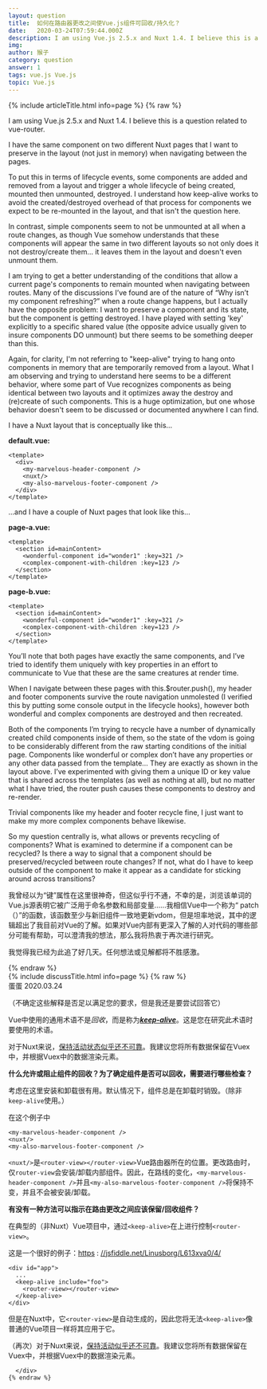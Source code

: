 ```yaml
---
layout: question
title:  如何在路由器更改之间使Vue.js组件可回收/持久化？
date:   2020-03-24T07:59:44.000Z
description: I am using Vue.js 2.5.x and Nuxt 1.4. I believe this is a question related to...
img: 
author: 猴子
category: question
answer: 1
tags: vue.js Vue.js
topic: Vue.js
---
```

<div class="article-root">
  <div class="article">
    {% include articleTitle.html info=page %}
    {% raw %}
    <div class="article-content"><p>I am using Vue.js 2.5.x and Nuxt 1.4. I believe this is a question related to vue-router.</p>

<p>I have the same component on two different Nuxt pages that I want to preserve in the layout (not just in memory) when navigating between the pages. </p>

<p>To put this in terms of lifecycle events, some components are added and removed from a layout and trigger a whole lifecycle of being created, mounted then unmounted, destroyed. I understand how keep-alive works to avoid the created/destroyed overhead of that process for components we expect to be re-mounted in the layout, and that isn't the question here.</p>

<p>In contrast, simple components seem to not be unmounted at all when a route changes, as though Vue somehow understands that these components will appear the same in two different layouts so not only does it not destroy/create them... it leaves them in the layout and doesn't even unmount them.</p>

<p>I am trying to get a better understanding of the conditions that allow a current page's components to remain mounted when navigating between routes. Many of the discussions I’ve found are of the nature of “Why isn’t my component refreshing?” when a route change happens, but I actually have the opposite problem: I want to preserve a component and its state, but the component is getting destroyed. I have played with setting 'key' explicitly to a specific shared value (the opposite advice usually given to insure components DO unmount) but there seems to be something deeper than this.</p>

<p>Again, for clarity, I'm not referring to "keep-alive" trying to hang onto components in memory that are temporarily removed from a layout. What I am observing and trying to understand here seems to be a different behavior, where some part of Vue recognizes components as being identical between two layouts and it optimizes away the destroy and (re)create of such components. This is a huge optimization, but one whose behavior doesn't seem to be discussed or documented anywhere I can find.</p>

<p>I have a Nuxt layout that is conceptually like this…</p>

<p><strong>default.vue:</strong></p>

<pre><code>&lt;template&gt;<font></font>
  &lt;div&gt;<font></font>
    &lt;my-marvelous-header-component /&gt;<font></font>
    &lt;nuxt/&gt;<font></font>
    &lt;my-also-marvelous-footer-component /&gt;<font></font>
  &lt;/div&gt;<font></font>
&lt;/template&gt;<font></font>
</code></pre>

<p>…and I have a couple of Nuxt pages that look like this…</p>

<p><strong>page-a.vue:</strong></p>

<pre><code>&lt;template&gt;<font></font>
  &lt;section id=mainContent&gt;<font></font>
    &lt;wonderful-component id="wonder1" :key=321 /&gt;<font></font>
    &lt;complex-component-with-children :key=123 /&gt;<font></font>
  &lt;/section&gt;<font></font>
&lt;/template&gt;<font></font>
</code></pre>

<p><strong>page-b.vue:</strong></p>

<pre><code>&lt;template&gt;<font></font>
  &lt;section id=mainContent&gt;<font></font>
    &lt;wonderful-component id="wonder1" :key=321 /&gt;<font></font>
    &lt;complex-component-with-children :key=123 /&gt;<font></font>
  &lt;/section&gt;<font></font>
&lt;/template&gt;<font></font>
</code></pre>

<p>You’ll note that both pages have exactly the same components, and I’ve tried to identify them uniquely with key properties in an effort to communicate to Vue that these are the same creatures at render time.</p>

<p>When I navigate between these pages with this.$router.push(), my header and footer components survive the route navigation unmolested (I verified this by putting some console output in the lifecycle hooks), however both wonderful and complex components are destroyed and then recreated.</p>

<p>Both of the components I’m trying to recycle have a number of dynamically created child components inside of them, so the state of the vdom is going to be considerably different from the raw starting conditions of the initial page. Components like wonderful or complex don’t have any properties or any other data passed from the template… They are exactly as shown in the layout above. I’ve experimented with giving them a unique ID or key value that is shared across the templates (as well as nothing at all), but no matter what I have tried, the router push causes these components to destroy and re-render.</p>

<p>Trivial components like my header and footer recycle fine, I just want to make my more complex components behave likewise.</p>

<p>So my question centrally is, what allows or prevents recycling of components? What is examined to determine if a component can be recycled? Is there a way to signal that a component should be preserved/recycled between route changes? If not, what do I have to keep outside of the component to make it appear as a candidate for sticking around across transitions?</p>

<p><font style="vertical-align: inherit;"><font style="vertical-align: inherit;">我曾经以为“键”属性在这里很神奇，但这似乎行不通，不幸的是，浏览该单词的Vue.js源表明它被广泛用于命名参数和局部变量……我相信Vue中一个称为“ patch（）”的函数，该函数至少与新旧组件一致地更新vdom，但是坦率地说，其中的逻辑超出了我目前对Vue的了解。</font><font style="vertical-align: inherit;">如果对Vue内部有更深入了解的人对代码的哪些部分可能有帮助，可以澄清我的想法，那么我将热衷于再次进行研究。</font></font></p>

<p><font style="vertical-align: inherit;"><font style="vertical-align: inherit;">我觉得我已经为此追了好几天。</font><font style="vertical-align: inherit;">任何想法或见解都将不胜感激。</font></font></p></div>
    {% endraw %}
  </div>

  <div class="discuss-wrapper">
    {% include discussTitle.html info=page %}
    {% raw %}
    <div class="discuss-item">
        <div class="discuss-parent">
          <div class="discuss-meta">
            <span class="discuss-user">蛋蛋</span>
            <span class="discuss-time">2020.03.24</span>
          </div>
          <div class="discuss-comment"><p><font style="vertical-align: inherit;"><font style="vertical-align: inherit;">（不确定这些解释是否足以满足您的要求，但是我还是要尝试回答它）</font></font></p>

<p><font style="vertical-align: inherit;"><font style="vertical-align: inherit;">Vue中使用的通用术语</font><font style="vertical-align: inherit;">不是</font></font><em><font style="vertical-align: inherit;"><font style="vertical-align: inherit;">回收</font></font></em><font style="vertical-align: inherit;"><font style="vertical-align: inherit;">，</font><font style="vertical-align: inherit;">而是</font><font style="vertical-align: inherit;">称为</font></font><a href="https://vuejs.org/v2/api/#keep-alive" rel="nofollow noreferrer"><strong><em><font style="vertical-align: inherit;"><font style="vertical-align: inherit;">keep-alive</font></font></em></strong></a><font style="vertical-align: inherit;"><font style="vertical-align: inherit;">。</font><font style="vertical-align: inherit;">这是您在研究此术语时要使用的术语。</font></font></p>

<p><font style="vertical-align: inherit;"><font style="vertical-align: inherit;">对于Nuxt来说，</font></font><a href="https://github.com/nuxt/nuxt.js/issues/1706#issuecomment-358236910" rel="nofollow noreferrer"><font style="vertical-align: inherit;"><font style="vertical-align: inherit;">保持活动状态似乎还不可靠</font></font></a><font style="vertical-align: inherit;"><font style="vertical-align: inherit;">。</font><font style="vertical-align: inherit;">我建议您将所有数据保留在Vuex中，并根据Vuex中的数据渲染元素。</font></font></p>

<p><strong><font style="vertical-align: inherit;"><font style="vertical-align: inherit;">什么允许或阻止组件的回收？</font><font style="vertical-align: inherit;">为了确定组件是否可以回收，需要进行哪些检查？</font></font></strong></p>

<p><font style="vertical-align: inherit;"><font style="vertical-align: inherit;">考虑在这里安装和卸载很有用。</font><font style="vertical-align: inherit;">默认情况下，组件总是在卸载时销毁。</font><font style="vertical-align: inherit;">（除非</font></font><code>keep-alive</code><font style="vertical-align: inherit;"><font style="vertical-align: inherit;">使用。）</font></font></p>

<p><font style="vertical-align: inherit;"><font style="vertical-align: inherit;">在这个例子中</font></font></p>

<pre><code>&lt;my-marvelous-header-component /&gt;<font></font>
&lt;nuxt/&gt;<font></font>
&lt;my-also-marvelous-footer-component /&gt;<font></font>
</code></pre>

<p><code>&lt;nuxt/&gt;</code><font style="vertical-align: inherit;"><font style="vertical-align: inherit;">是</font></font><code>&lt;router-view&gt;&lt;/router-view&gt;</code><font style="vertical-align: inherit;"><font style="vertical-align: inherit;">Vue路由器所在的位置。更改路由时，仅</font></font><code>router-view</code><font style="vertical-align: inherit;"><font style="vertical-align: inherit;">会安装/卸载</font><font style="vertical-align: inherit;">内部组件</font><font style="vertical-align: inherit;">。</font><font style="vertical-align: inherit;">因此，在路线的变化，</font></font><code>&lt;my-marvelous-header-component /&gt;</code><font style="vertical-align: inherit;"><font style="vertical-align: inherit;">并且</font></font><code>&lt;my-also-marvelous-footer-component /&gt;</code><font style="vertical-align: inherit;"><font style="vertical-align: inherit;">将保持不变，并且不会被安装/卸载。</font></font></p>

<p><strong><font style="vertical-align: inherit;"><font style="vertical-align: inherit;">有没有一种方法可以指示在路由更改之间应该保留/回收组件？</font></font></strong> </p>

<p><font style="vertical-align: inherit;"><font style="vertical-align: inherit;">在典型的（非Nuxt）Vue项目中，通过</font></font><code>&lt;keep-alive&gt;</code><font style="vertical-align: inherit;"><font style="vertical-align: inherit;">在上进行</font><font style="vertical-align: inherit;">控制</font></font><code>&lt;router-view&gt;</code><font style="vertical-align: inherit;"><font style="vertical-align: inherit;">。</font></font></p>

<p><font style="vertical-align: inherit;"><font style="vertical-align: inherit;">这是一个很好的例子：</font><a href="https://jsfiddle.net/Linusborg/L613xva0/4/" rel="nofollow noreferrer"><font style="vertical-align: inherit;">https</font></a><font style="vertical-align: inherit;"> : </font></font><a href="https://jsfiddle.net/Linusborg/L613xva0/4/" rel="nofollow noreferrer"><font style="vertical-align: inherit;"><font style="vertical-align: inherit;">//jsfiddle.net/Linusborg/L613xva0/4/</font></font></a></p>

<pre><code>&lt;div id="app"&gt;<font></font>
  ...<font></font>
  &lt;keep-alive include="foo"&gt;<font></font>
    &lt;router-view&gt;&lt;/router-view&gt;<font></font>
  &lt;/keep-alive&gt;<font></font>
&lt;/div&gt;<font></font>
</code></pre>

<p><font style="vertical-align: inherit;"><font style="vertical-align: inherit;">但是在Nuxt中，它</font></font><code>&lt;router-view&gt;</code><font style="vertical-align: inherit;"><font style="vertical-align: inherit;">是自动生成的，因此您将无法</font></font><code>&lt;keep-alive&gt;</code><font style="vertical-align: inherit;"><font style="vertical-align: inherit;">像普通的Vue项目一样将其</font><font style="vertical-align: inherit;">应用于</font><font style="vertical-align: inherit;">它。</font></font></p>

<p><font style="vertical-align: inherit;"><font style="vertical-align: inherit;">（再次）对于Nuxt来说，</font></font><a href="https://github.com/nuxt/nuxt.js/issues/1706#issuecomment-358236910" rel="nofollow noreferrer"><font style="vertical-align: inherit;"><font style="vertical-align: inherit;">保持活动似乎还不可靠</font></font></a><font style="vertical-align: inherit;"><font style="vertical-align: inherit;">。</font><font style="vertical-align: inherit;">我建议您将所有数据保留在Vuex中，并根据Vuex中的数据渲染元素。</font></font></p></div>
        </div>
        
      </div>
    {% endraw %}
  </div>
<div>
